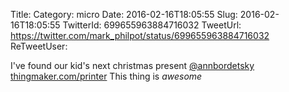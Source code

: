 Title: 
Category: micro
Date: 2016-02-16T18:05:55
Slug: 2016-02-16T18:05:55
TwitterId: 699655963884716032
TweetUrl: https://twitter.com/mark_philpot/status/699655963884716032
ReTweetUser: 

I've found our kid's next christmas present [@annbordetsky](https://twitter.com/annbordetsky) [thingmaker.com/printer](http://thingmaker.com/printer) This thing is *awesome*